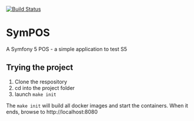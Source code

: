 [![Build Status](https://travis-ci.org/lucasaba/SymPOS.svg?branch=master)](https://travis-ci.org/lucasaba/SymPOS)

# SymPOS

A Symfony 5 POS - a simple application to test S5

## Trying the project

1) Clone the respository
2) cd into the project folder
3) launch `make init`

The `make init` will build all docker images and start the containers. When it ends, browse to http://localhost:8080


